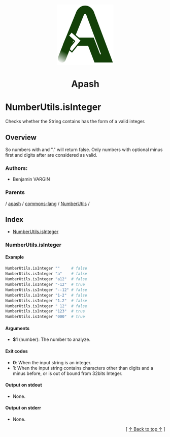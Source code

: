 
<div align='center' id='apash-top'>
  <a href='https://github.com/hastec-fr/apash'>
    <img alt='apash-logo' src='../../../../../../../assets/apash-logo.svg'/>
  </a>

  # Apash
</div>

# NumberUtils.isInteger

Checks whether the String contains has the form of a valid integer.

## Overview

So numbers with and "." will return false. Only numbers with 
optional minus first and digits after are considered as valid.

### Authors:
* Benjamin VARGIN

### Parents
<!-- apash.parentBegin -->
[](../../../../.md) / [apash](../../../apash.md) / [commons-lang](../../commons-lang.md) / [NumberUtils](../NumberUtils.md) / 
<!-- apash.parentEnd -->

## Index

* [NumberUtils.isInteger](#numberutilsisinteger)

### NumberUtils.isInteger

#### Example

```bash
NumberUtils.isInteger ""     # false
NumberUtils.isInteger "a"    # false
NumberUtils.isInteger "a12"  # false
NumberUtils.isInteger "-12"  # true
NumberUtils.isInteger "--12" # false
NumberUtils.isInteger "1-2"  # false
NumberUtils.isInteger "1.2"  # false
NumberUtils.isInteger " 12"  # false
NumberUtils.isInteger "123"  # true
NumberUtils.isInteger "000"  # true
```

#### Arguments

* **$1** (number): The number to analyze.

#### Exit codes

* **0**: When the input string is an integer.
* **1**: When the input string contains characters other than digits and a minus before, or is out of bound from 32bits Integer.

#### Output on stdout

* None.

#### Output on stderr

* None.


  <div align='right'>[ <a href='#apash-top'>↑ Back to top ↑</a> ]</div>

